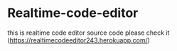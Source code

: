# Realtime-code-editor

this is realtime code editor source code please check it (https://realtimecodeeditor243.herokuapp.com/)
